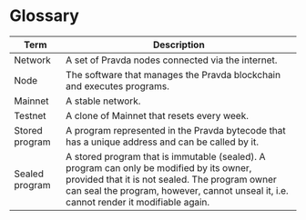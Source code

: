 # Glossary

Term|Description
---|---
Network|A set of Pravda nodes connected via the internet.
Node|The software that manages the Pravda blockchain and executes programs.
Mainnet|A stable network.
Testnet|A clone of Mainnet that resets every week.
Stored program | A program represented in the Pravda bytecode that has a unique address and can be called by it.
Sealed program | A stored program that is immutable (sealed). A program can only be modified by its owner, provided that it is not sealed. The program owner can seal the program, however, cannot unseal it, i.e. cannot render it modifiable again.
